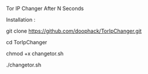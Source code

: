 
Tor IP Changer After N Seconds 

Installation :

git clone https://github.com/doophack/TorIpChanger.git 

cd TorIpChanger

chmod +x changetor.sh

./changetor.sh
